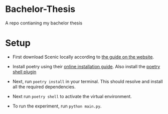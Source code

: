 # Bachelor-Thesis
A repo contianing my bachelor thesis

# Setup

- First download Scenic locally according to [the guide on the website](https://scenic-lang.readthedocs.io/en/latest/quickstart.html).

- Install poetry using their [online installation guide](https://python-poetry.org/docs/#installation). Also install the [poetry shell plugin](https://github.com/python-poetry/poetry-plugin-shell)

- Next, run `poetry install` in your terminal. This should resolve and install all the required dependencies.

- Next run `poetry shell` to activate the virtual environment. 

- To run the experiment, run `python main.py`. 